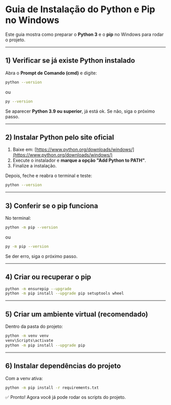 # Guia de Instalação do Python e Pip no Windows

Este guia mostra como preparar o **Python 3** e o **pip** no Windows para rodar o projeto.

---

## 1) Verificar se já existe Python instalado
Abra o **Prompt de Comando (cmd)** e digite:
```bash
python --version
```
ou
```bash
py --version
```

Se aparecer **Python 3.9 ou superior**, já está ok. Se não, siga o próximo passo.

---

## 2) Instalar Python pelo site oficial
1. Baixe em: [https://www.python.org/downloads/windows/](https://www.python.org/downloads/windows/)
2. Execute o instalador e **marque a opção "Add Python to PATH"**.
3. Finalize a instalação.

Depois, feche e reabra o terminal e teste:
```bash
python --version
```

---

## 3) Conferir se o pip funciona
No terminal:
```bash
python -m pip --version
```
ou
```bash
py -m pip --version
```

Se der erro, siga o próximo passo.

---

## 4) Criar ou recuperar o pip
```bash
python -m ensurepip --upgrade
python -m pip install --upgrade pip setuptools wheel
```

---

## 5) Criar um ambiente virtual (recomendado)
Dentro da pasta do projeto:
```bash
python -m venv venv
venv\Scripts\activate
python -m pip install --upgrade pip
```

---

## 6) Instalar dependências do projeto
Com a venv ativa:
```bash
python -m pip install -r requirements.txt
```

✅ Pronto! Agora você já pode rodar os scripts do projeto.
